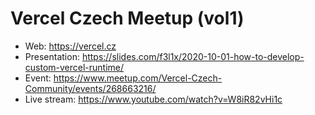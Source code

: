 # Vercel Czech Meetup (vol1)

- Web: https://vercel.cz
- Presentation: https://slides.com/f3l1x/2020-10-01-how-to-develop-custom-vercel-runtime/
- Event: https://www.meetup.com/Vercel-Czech-Community/events/268663216/
- Live stream: https://www.youtube.com/watch?v=W8iR82vHi1c
